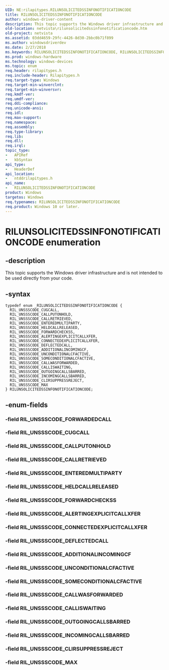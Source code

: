 ```yaml
---
UID: NE:rilapitypes.RILUNSOLICITEDSSINFONOTIFICATIONCODE
title: RILUNSOLICITEDSSINFONOTIFICATIONCODE
author: windows-driver-content
description: This topic supports the Windows driver infrastructure and is not intended to be used directly from your code.
old-location: netvista\rilunsolicitedssinfonotificationcode.htm
old-project: netvista
ms.assetid: 03dd4659-29fc-4426-8d30-2bbc0b71f899
ms.author: windowsdriverdev
ms.date: 2/27/2018
ms.keywords: RILUNSOLICITEDSSINFONOTIFICATIONCODE, RILUNSOLICITEDSSINFONOTIFICATIONCODE enumeration [Network Drivers Starting with Windows Vista], RIL_UNSSSCODE_ADDITIONALINCOMINGCF, RIL_UNSSSCODE_ALERTINGEXPLICITCALLXFER, RIL_UNSSSCODE_CALLISWAITING, RIL_UNSSSCODE_CALLPUTONHOLD, RIL_UNSSSCODE_CALLRETRIEVED, RIL_UNSSSCODE_CALLWASFORWARDED, RIL_UNSSSCODE_CLIRSUPPRESSREJECT, RIL_UNSSSCODE_CONNECTEDEXPLICITCALLXFER, RIL_UNSSSCODE_CUGCALL, RIL_UNSSSCODE_DEFLECTEDCALL, RIL_UNSSSCODE_ENTEREDMULTIPARTY, RIL_UNSSSCODE_FORWARDCHECKSS, RIL_UNSSSCODE_HELDCALLRELEASED, RIL_UNSSSCODE_INCOMINGCALLSBARRED, RIL_UNSSSCODE_MAX, RIL_UNSSSCODE_OUTGOINGCALLSBARRED, RIL_UNSSSCODE_SOMECONDITIONALCFACTIVE, RIL_UNSSSCODE_UNCONDITIONALCFACTIVE, netvista.rilunsolicitedssinfonotificationcode, ntddrilapitypes/RILUNSOLICITEDSSINFONOTIFICATIONCODE, ntddrilapitypes/RIL_UNSSSCODE_ADDITIONALINCOMINGCF, ntddrilapitypes/RIL_UNSSSCODE_ALERTINGEXPLICITCALLXFER, ntddrilapitypes/RIL_UNSSSCODE_CALLISWAITING, ntddrilapitypes/RIL_UNSSSCODE_CALLPUTONHOLD, ntddrilapitypes/RIL_UNSSSCODE_CALLRETRIEVED, ntddrilapitypes/RIL_UNSSSCODE_CALLWASFORWARDED, ntddrilapitypes/RIL_UNSSSCODE_CLIRSUPPRESSREJECT, ntddrilapitypes/RIL_UNSSSCODE_CONNECTEDEXPLICITCALLXFER, ntddrilapitypes/RIL_UNSSSCODE_CUGCALL, ntddrilapitypes/RIL_UNSSSCODE_DEFLECTEDCALL, ntddrilapitypes/RIL_UNSSSCODE_ENTEREDMULTIPARTY, ntddrilapitypes/RIL_UNSSSCODE_FORWARDCHECKSS, ntddrilapitypes/RIL_UNSSSCODE_HELDCALLRELEASED, ntddrilapitypes/RIL_UNSSSCODE_INCOMINGCALLSBARRED, ntddrilapitypes/RIL_UNSSSCODE_MAX, ntddrilapitypes/RIL_UNSSSCODE_OUTGOINGCALLSBARRED, ntddrilapitypes/RIL_UNSSSCODE_SOMECONDITIONALCFACTIVE, ntddrilapitypes/RIL_UNSSSCODE_UNCONDITIONALCFACTIVE
ms.prod: windows-hardware
ms.technology: windows-devices
ms.topic: enum
req.header: rilapitypes.h
req.include-header: Rilapitypes.h
req.target-type: Windows
req.target-min-winverclnt: 
req.target-min-winversvr: 
req.kmdf-ver: 
req.umdf-ver: 
req.ddi-compliance: 
req.unicode-ansi: 
req.idl: 
req.max-support: 
req.namespace: 
req.assembly: 
req.type-library: 
req.lib: 
req.dll: 
req.irql: 
topic_type:
-	APIRef
-	kbSyntax
api_type:
-	HeaderDef
api_location:
-	ntddrilapitypes.h
api_name:
-	RILUNSOLICITEDSSINFONOTIFICATIONCODE
product: Windows
targetos: Windows
req.typenames: RILUNSOLICITEDSSINFONOTIFICATIONCODE
req.product: Windows 10 or later.
---
```


# RILUNSOLICITEDSSINFONOTIFICATIONCODE enumeration


## -description


This topic supports the Windows driver infrastructure and is not intended to be used directly from your code.


## -syntax


````
typedef enum _RILUNSOLICITEDSSINFONOTIFICATIONCODE { 
  RIL_UNSSSCODE_CUGCALL,
  RIL_UNSSSCODE_CALLPUTONHOLD,
  RIL_UNSSSCODE_CALLRETRIEVED,
  RIL_UNSSSCODE_ENTEREDMULTIPARTY,
  RIL_UNSSSCODE_HELDCALLRELEASED,
  RIL_UNSSSCODE_FORWARDCHECKSS,
  RIL_UNSSSCODE_ALERTINGEXPLICITCALLXFER,
  RIL_UNSSSCODE_CONNECTEDEXPLICITCALLXFER,
  RIL_UNSSSCODE_DEFLECTEDCALL,
  RIL_UNSSSCODE_ADDITIONALINCOMINGCF,
  RIL_UNSSSCODE_UNCONDITIONALCFACTIVE,
  RIL_UNSSSCODE_SOMECONDITIONALCFACTIVE,
  RIL_UNSSSCODE_CALLWASFORWARDED,
  RIL_UNSSSCODE_CALLISWAITING,
  RIL_UNSSSCODE_OUTGOINGCALLSBARRED,
  RIL_UNSSSCODE_INCOMINGCALLSBARRED,
  RIL_UNSSSCODE_CLIRSUPPRESSREJECT,
  RIL_UNSSSCODE_MAX
} RILUNSOLICITEDSSINFONOTIFICATIONCODE;
````


## -enum-fields




### -field RIL_UNSSSCODE_FORWARDEDCALL


### -field RIL_UNSSSCODE_CUGCALL


### -field RIL_UNSSSCODE_CALLPUTONHOLD


### -field RIL_UNSSSCODE_CALLRETRIEVED


### -field RIL_UNSSSCODE_ENTEREDMULTIPARTY


### -field RIL_UNSSSCODE_HELDCALLRELEASED


### -field RIL_UNSSSCODE_FORWARDCHECKSS


### -field RIL_UNSSSCODE_ALERTINGEXPLICITCALLXFER


### -field RIL_UNSSSCODE_CONNECTEDEXPLICITCALLXFER


### -field RIL_UNSSSCODE_DEFLECTEDCALL


### -field RIL_UNSSSCODE_ADDITIONALINCOMINGCF


### -field RIL_UNSSSCODE_UNCONDITIONALCFACTIVE


### -field RIL_UNSSSCODE_SOMECONDITIONALCFACTIVE


### -field RIL_UNSSSCODE_CALLWASFORWARDED


### -field RIL_UNSSSCODE_CALLISWAITING


### -field RIL_UNSSSCODE_OUTGOINGCALLSBARRED


### -field RIL_UNSSSCODE_INCOMINGCALLSBARRED


### -field RIL_UNSSSCODE_CLIRSUPPRESSREJECT


### -field RIL_UNSSSCODE_MAX

